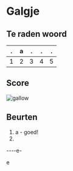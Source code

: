 # Galgje

## Te raden woord

|.|a|.|.|.|
|-|-|-|-|-|
|1|2|3|4|5|

## Score
![gallow](./images/1.png)

## Beurten
1. a - goed!
2. 



----e-

e